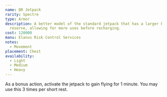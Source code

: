 ```yaml
---
name: QR Jetpack
rarity: Spectre
type: Armor
description: A better model of the standard jetpack that has a larger batter
  reserve, allowing for more uses before recharging.
cost: 120000
manu: Elanus Risk Control Services
notes:
  - Movement
placement: Chest
availability:
  - Light
  - Medium
  - Heavy
---
```

As a bonus action, activate the jetpack to gain flying <me-distance length="15" /> for 1 minute. You 
may use this 3 times per short rest.
